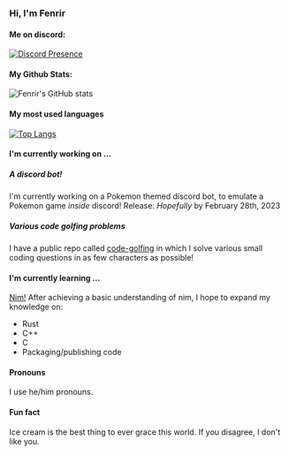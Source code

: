 ### Hi, I'm Fenrir

#### Me on discord:
[![Discord Presence](https://lanyard.cnrad.dev/api/843391557168267295)](https://discord.com/users/843391557168267295)

#### My Github Stats:
![Fenrir's GitHub stats](https://github-readme-stats.vercel.app/api?username=Fenrir0279&theme=onedark&show_icons=true&count_private=true)

#### My most used languages
[![Top Langs](https://github-readme-stats.vercel.app/api/top-langs/?username=Fenrir0279&theme=onedark&hide_border=false&include_all_commits=true&count_private=true&layout=compact)](https://github.com/anuraghazra/github-readme-stats)

#### I'm currently working on ...
##### A discord bot!
I'm currently working on a Pokemon themed discord bot, to emulate a Pokemon game *inside* discord!
Release: *Hopefully* by February 28th, 2023

##### Various code golfing problems
I have a public repo called [code-golfing](https://www.github.com/Fenrir0279/code-golfing) in which I solve various small coding questions in as few characters as possible!


#### I'm currently learning ...
[Nim!](https://www.nim-lang.org) After achieving a basic understanding of nim, I hope to expand my knowledge on:
* Rust
* C++
* C
* Packaging/publishing code

#### Pronouns
I use he/him pronouns.

#### Fun fact
Ice cream is the best thing to ever grace this world. If you disagree, I don't like you.






